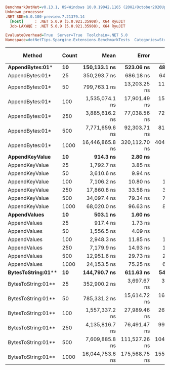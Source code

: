 ``` ini

BenchmarkDotNet=v0.13.1, OS=Windows 10.0.19042.1165 (20H2/October2020Update)
Unknown processor
.NET SDK=6.0.100-preview.7.21379.14
  [Host]     : .NET 5.0.9 (5.0.921.35908), X64 RyuJIT
  Job-LAXWQE : .NET 5.0.9 (5.0.921.35908), X64 RyuJIT

EvaluateOverhead=True  Server=True  Toolchain=.NET 5.0  
Namespace=dotNetTips.Spargine.Extensions.BenchmarkTests  Categories=Strings  

```
|             Method | Count |            Mean |         Error |        StdDev |       StdErr |             Min |              Q1 |          Median |              Q3 |             Max |         Op/s | CI99.9% Margin | Iterations | Kurtosis | MValue | Skewness | Rank | LogicalGroup | Baseline |    Gen 0 | Code Size |    Gen 1 |    Gen 2 | Allocated |
|------------------- |------ |----------------:|--------------:|--------------:|-------------:|----------------:|----------------:|----------------:|----------------:|----------------:|-------------:|---------------:|-----------:|---------:|-------:|---------:|-----:|------------- |--------- |---------:|----------:|---------:|---------:|----------:|
|    **AppendBytes:01*** |    **10** |    **150,133.1 ns** |     **523.06 ns** |     **489.27 ns** |    **126.33 ns** |    **149,351.4 ns** |    **149,625.3 ns** |    **150,235.1 ns** |    **150,543.4 ns** |    **150,853.5 ns** |     **6,660.76** |     **523.056 ns** |      **15.00** |    **1.488** |  **2.000** |  **-0.2830** |   **14** |            ***** |       **No** |  **23.9258** |      **1 KB** |        **-** |        **-** |    **212 KB** |
|    AppendBytes:01* |    25 |    350,293.7 ns |     686.18 ns |     641.85 ns |    165.73 ns |    349,387.4 ns |    349,675.9 ns |    350,243.0 ns |    350,682.9 ns |    351,316.4 ns |     2,854.75 |     686.182 ns |      15.00 |    1.558 |  2.000 |   0.0944 |   15 |            * |       No |  57.6172 |      1 KB |   7.8125 |        - |    496 KB |
|    AppendBytes:01* |    50 |    799,763.1 ns |  13,203.25 ns |  11,025.31 ns |  3,057.87 ns |    773,897.3 ns |    797,111.2 ns |    803,602.9 ns |    806,115.8 ns |    815,108.3 ns |     1,250.37 |  13,203.249 ns |      13.00 |    2.951 |  2.000 |  -0.8879 |   16 |            * |       No | 108.3984 |      1 KB |  23.4375 |   9.7656 |  1,011 KB |
|    AppendBytes:01* |   100 |  1,535,074.1 ns |  17,901.49 ns |  15,869.21 ns |  4,241.22 ns |  1,502,665.8 ns |  1,526,481.5 ns |  1,532,481.4 ns |  1,546,378.1 ns |  1,564,799.8 ns |       651.43 |  17,901.491 ns |      14.00 |    2.448 |  2.000 |  -0.0136 |   17 |            * |       No | 220.7031 |      1 KB |  58.5938 |  19.5313 |  2,005 KB |
|    AppendBytes:01* |   250 |  3,885,616.2 ns |  77,038.56 ns |  72,061.92 ns | 18,606.31 ns |  3,779,888.7 ns |  3,825,244.1 ns |  3,892,006.6 ns |  3,948,440.6 ns |  3,995,443.4 ns |       257.36 |  77,038.562 ns |      15.00 |    1.382 |  2.000 |  -0.0361 |   18 |            * |       No | 445.3125 |      1 KB | 164.0625 |  46.8750 |  5,003 KB |
|    AppendBytes:01* |   500 |  7,771,659.6 ns |  92,303.71 ns |  81,824.83 ns | 21,868.61 ns |  7,652,344.5 ns |  7,712,712.1 ns |  7,749,678.9 ns |  7,828,098.4 ns |  7,914,313.3 ns |       128.67 |  92,303.706 ns |      14.00 |    1.710 |  2.000 |   0.4018 |   21 |            * |       No | 445.3125 |      1 KB | 210.9375 |  78.1250 | 10,006 KB |
|    AppendBytes:01* |  1000 | 16,446,865.8 ns | 320,112.70 ns | 404,840.07 ns | 84,414.99 ns | 15,754,746.9 ns | 16,224,318.8 ns | 16,392,296.9 ns | 16,678,759.4 ns | 17,406,243.8 ns |        60.80 | 320,112.704 ns |      23.00 |    2.537 |  2.000 |   0.2782 |   23 |            * |       No | 500.0000 |      1 KB | 250.0000 | 156.2500 | 20,010 KB |
|     **AppendKeyValue** |    **10** |        **914.3 ns** |       **2.80 ns** |       **2.48 ns** |      **0.66 ns** |        **910.4 ns** |        **912.5 ns** |        **913.5 ns** |        **916.6 ns** |        **917.8 ns** | **1,093,760.63** |       **2.800 ns** |      **14.00** |    **1.515** |  **2.000** |   **0.1678** |    **2** |            ***** |       **No** |   **0.2403** |      **1 KB** |        **-** |        **-** |      **2 KB** |
|     AppendKeyValue |    25 |      1,792.7 ns |       3.85 ns |       3.60 ns |      0.93 ns |      1,787.7 ns |      1,790.1 ns |      1,791.4 ns |      1,795.4 ns |      1,799.9 ns |   557,810.73 |       3.852 ns |      15.00 |    1.873 |  2.000 |   0.3197 |    4 |            * |       No |   0.4768 |      1 KB |   0.0019 |        - |      4 KB |
|     AppendKeyValue |    50 |      3,610.6 ns |       9.94 ns |       9.30 ns |      2.40 ns |      3,600.0 ns |      3,603.5 ns |      3,609.8 ns |      3,615.8 ns |      3,634.1 ns |   276,965.55 |       9.940 ns |      15.00 |    3.222 |  2.000 |   0.9276 |    6 |            * |       No |   0.9079 |      1 KB |   0.0076 |        - |      8 KB |
|     AppendKeyValue |   100 |      7,106.2 ns |      10.80 ns |      10.10 ns |      2.61 ns |      7,090.5 ns |      7,101.6 ns |      7,106.0 ns |      7,112.9 ns |      7,127.0 ns |   140,721.59 |      10.801 ns |      15.00 |    2.246 |  2.000 |   0.2226 |    7 |            * |       No |   1.7471 |      1 KB |        - |        - |     16 KB |
|     AppendKeyValue |   250 |     17,860.8 ns |      33.58 ns |      31.41 ns |      8.11 ns |     17,815.0 ns |     17,839.6 ns |     17,858.2 ns |     17,883.2 ns |     17,923.5 ns |    55,988.56 |      33.579 ns |      15.00 |    2.013 |  2.000 |   0.1458 |    9 |            * |       No |   5.6763 |      1 KB |        - |        - |     50 KB |
|     AppendKeyValue |   500 |     34,097.4 ns |      79.34 ns |      74.22 ns |     19.16 ns |     33,981.7 ns |     34,049.2 ns |     34,111.9 ns |     34,166.6 ns |     34,188.7 ns |    29,327.76 |      79.344 ns |      15.00 |    1.476 |  2.000 |  -0.2546 |   11 |            * |       No |   9.6436 |      1 KB |   0.9766 |        - |     83 KB |
|     AppendKeyValue |  1000 |     68,020.0 ns |      96.63 ns |      80.69 ns |     22.38 ns |     67,864.2 ns |     67,976.3 ns |     68,010.1 ns |     68,075.2 ns |     68,141.8 ns |    14,701.55 |      96.630 ns |      13.00 |    2.049 |  2.000 |  -0.1525 |   12 |            * |       No |  16.7236 |      1 KB |   3.1738 |        - |    148 KB |
|       **AppendValues** |    **10** |        **503.1 ns** |       **1.60 ns** |       **1.50 ns** |      **0.39 ns** |        **500.9 ns** |        **501.7 ns** |        **503.7 ns** |        **504.4 ns** |        **505.0 ns** | **1,987,665.12** |       **1.600 ns** |      **15.00** |    **1.188** |  **2.000** |  **-0.1924** |    **1** |            ***** |       **No** |   **0.1526** |      **1 KB** |        **-** |        **-** |      **1 KB** |
|       AppendValues |    25 |        917.4 ns |       1.73 ns |       1.53 ns |      0.41 ns |        913.6 ns |        917.0 ns |        917.4 ns |        918.2 ns |        920.0 ns | 1,090,007.58 |       1.726 ns |      14.00 |    3.573 |  2.000 |  -0.7502 |    2 |            * |       No |   0.2699 |      1 KB |        - |        - |      2 KB |
|       AppendValues |    50 |      1,556.5 ns |       4.09 ns |       3.82 ns |      0.99 ns |      1,548.2 ns |      1,554.6 ns |      1,555.8 ns |      1,559.4 ns |      1,562.4 ns |   642,457.74 |       4.086 ns |      15.00 |    2.508 |  2.000 |  -0.2525 |    3 |            * |       No |   0.4883 |      1 KB |        - |        - |      4 KB |
|       AppendValues |   100 |      2,948.3 ns |      11.85 ns |      10.51 ns |      2.81 ns |      2,934.4 ns |      2,940.9 ns |      2,944.6 ns |      2,955.5 ns |      2,969.0 ns |   339,174.30 |      11.851 ns |      14.00 |    1.935 |  2.000 |   0.6289 |    5 |            * |       No |   0.9041 |      1 KB |   0.0076 |        - |      8 KB |
|       AppendValues |   250 |      7,179.9 ns |      14.93 ns |      12.47 ns |      3.46 ns |      7,162.2 ns |      7,167.4 ns |      7,182.8 ns |      7,186.5 ns |      7,203.2 ns |   139,276.93 |      14.932 ns |      13.00 |    1.824 |  2.000 |   0.0780 |    7 |            * |       No |   2.8687 |      1 KB |        - |        - |     25 KB |
|       AppendValues |   500 |     12,951.6 ns |      29.73 ns |      26.35 ns |      7.04 ns |     12,905.5 ns |     12,940.0 ns |     12,947.0 ns |     12,960.8 ns |     13,007.5 ns |    77,210.49 |      29.728 ns |      14.00 |    2.522 |  2.000 |   0.3084 |    8 |            * |       No |   5.6000 |      1 KB |   0.3815 |        - |     49 KB |
|       AppendValues |  1000 |     24,153.5 ns |      75.25 ns |      66.70 ns |     17.83 ns |     23,992.6 ns |     24,131.6 ns |     24,179.1 ns |     24,189.6 ns |     24,238.2 ns |    41,401.80 |      75.247 ns |      14.00 |    3.106 |  2.000 |  -0.9681 |   10 |            * |       No |   9.3079 |      1 KB |        - |        - |     81 KB |
| **BytesToString:01**** |    **10** |    **144,790.7 ns** |     **611.63 ns** |     **542.19 ns** |    **144.91 ns** |    **143,497.4 ns** |    **144,782.6 ns** |    **145,016.5 ns** |    **145,149.1 ns** |    **145,186.6 ns** |     **6,906.52** |     **611.631 ns** |      **14.00** |    **3.054** |  **2.000** |  **-1.2592** |   **13** |            ***** |       **No** |  **23.6816** |      **0 KB** |        **-** |        **-** |    **212 KB** |
| BytesToString:01** |    25 |    352,900.2 ns |   3,697.67 ns |   3,087.72 ns |    856.38 ns |    343,391.3 ns |    352,736.5 ns |    353,569.1 ns |    354,297.4 ns |    356,195.4 ns |     2,833.66 |   3,697.666 ns |      13.00 |    7.045 |  2.000 |  -2.1135 |   15 |            * |       No |  57.6172 |      0 KB |   7.8125 |        - |    496 KB |
| BytesToString:01** |    50 |    785,331.2 ns |  15,614.72 ns |  16,035.17 ns |  3,889.10 ns |    750,730.7 ns |    775,032.4 ns |    786,041.4 ns |    794,821.5 ns |    813,410.3 ns |     1,273.35 |  15,614.720 ns |      17.00 |    2.591 |  2.000 |  -0.1102 |   16 |            * |       No | 108.3984 |      0 KB |  22.4609 |   9.7656 |  1,011 KB |
| BytesToString:01** |   100 |  1,557,337.2 ns |  27,989.46 ns |  26,181.36 ns |  6,760.00 ns |  1,527,218.0 ns |  1,534,139.5 ns |  1,551,220.5 ns |  1,575,827.1 ns |  1,607,196.1 ns |       642.12 |  27,989.457 ns |      15.00 |    1.748 |  2.000 |   0.5286 |   17 |            * |       No | 218.7500 |      0 KB |  58.5938 |  19.5313 |  2,005 KB |
| BytesToString:01** |   250 |  4,135,816.7 ns |  76,491.47 ns |  99,460.51 ns | 20,302.29 ns |  3,967,316.0 ns |  4,053,979.1 ns |  4,142,727.7 ns |  4,187,764.8 ns |  4,316,320.7 ns |       241.79 |  76,491.466 ns |      24.00 |    1.942 |  2.000 |   0.0797 |   19 |            * |       No | 523.4375 |      0 KB | 195.3125 |  46.8750 |  5,003 KB |
| BytesToString:01** |   500 |  7,609,885.8 ns | 111,527.26 ns | 104,322.67 ns | 26,936.00 ns |  7,489,176.6 ns |  7,521,227.3 ns |  7,582,628.1 ns |  7,724,908.6 ns |  7,748,867.2 ns |       131.41 | 111,527.264 ns |      15.00 |    1.159 |  2.000 |   0.2357 |   20 |            * |       No | 390.6250 |      0 KB | 187.5000 |  78.1250 | 10,006 KB |
| BytesToString:01** |  1000 | 16,044,753.6 ns | 175,568.75 ns | 155,637.13 ns | 41,595.77 ns | 15,647,004.7 ns | 15,974,169.5 ns | 16,025,537.5 ns | 16,154,430.5 ns | 16,273,485.9 ns |        62.33 | 175,568.755 ns |      14.00 |    3.593 |  2.000 |  -0.8134 |   22 |            * |       No | 500.0000 |      0 KB | 281.2500 | 125.0000 | 20,010 KB |
